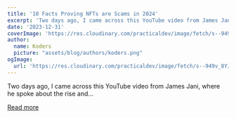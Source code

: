 ```yaml
---
title: '10 Facts Proving NFTs are Scams in 2024'
excerpt: 'Two days ago, I came across this YouTube video from James Jani, where he spoke about the rise and...'
date: '2023-12-31'
coverImage: 'https://res.cloudinary.com/practicaldev/image/fetch/s--949v_8YJ--/c_imagga_scale,f_auto,fl_progressive,h_420,q_auto,w_1000/https://dev-to-uploads.s3.amazonaws.com/uploads/articles/52xorf65qqw28zv35rd0.png'
author:
  name: Koders
  picture: "assets/blog/authors/koders.png"
ogImage:
  url: 'https://res.cloudinary.com/practicaldev/image/fetch/s--949v_8YJ--/c_imagga_scale,f_auto,fl_progressive,h_420,q_auto,w_1000/https://dev-to-uploads.s3.amazonaws.com/uploads/articles/52xorf65qqw28zv35rd0.png'
---
```


Two days ago, I came across this YouTube video from James Jani, where he spoke about the rise and...

[Read more](https://dev.to/scofieldidehen/10-facts-proving-nfts-are-scams-in-2024-1he8)
